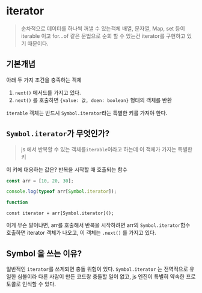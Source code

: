 # iterator
> 순차적으로 데이터를 하나씩 꺼낼 수 있는객체
> 배열, 문자열, Map, set 등이 iterable 이고
> for...of 같은 문법으로 순회 할 수 있는건 iterator를 구현하고 있기 때문이다.

## 기본개념
아래 두 가지 조건을 충족하는 객체
1. `next()` 메서드를 가지고 있다.
2. `next()`
를 호출하면 `{value: 값, doen: boolean}` 형태의 객체를 반환

`iterable` 객체는 반드시 `Symbol.iterator`라는 특별한 키를 가져야 한다.

## `Symbol.iterator`가 무엇인가?
> js 에서 반복할 수 있는 객체를`iterable`이라고 하는데 이 객체가 가지는 특별한 키

이 키에 대응하는 값은?
반복을 시작할 때 호출되는 함수

```js
const arr = [10, 20, 30];

console.log(typeof arr[Symbol.iterator]);

function
```

`const iterator = arr[Symbol.iterator]();`

이게 무슨 말이냐면, arr를 호출해서 반복을 시작하려면 arr의 `Symbol.iterator`함수 호출하면 iterator 객체가 나오고, 이 객체는 `.next()` 를 가지고 있다.

## Symbol 을 쓰는 이유?
일반적인 `iterator`를 쓰게되면 충돌 위험이 있다.
`Symbol.iterator` 는 전역적으로 유일한 심볼이라 다른 사람이 만든 코드랑 충돌할 일이 없고, js 엔진이 특별히 약속한 프로토콜로 인식할 수 있다.